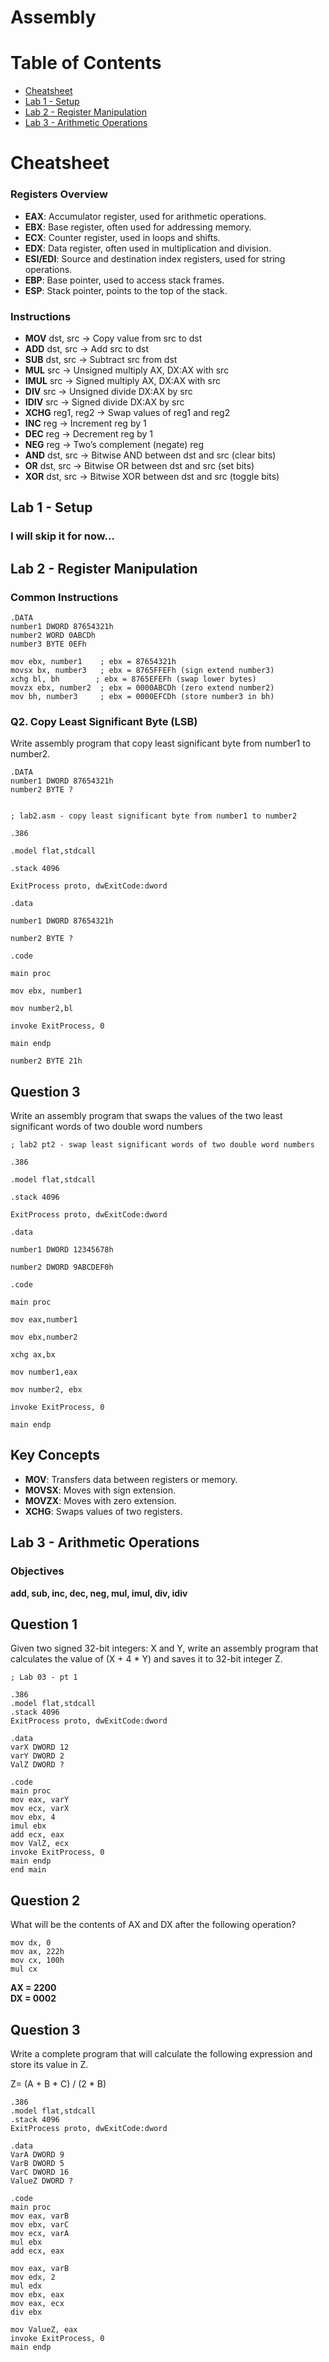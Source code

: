 # Assembly

# Table of Contents

- [Cheatsheet](#cheatsheet)
- [Lab 1 - Setup](#lab-1---setup)
- [Lab 2 - Register Manipulation](#lab-2---register-manipulation)
- [Lab 3 - Arithmetic Operations](#lab-3---arithmetic-operations)

# Cheatsheet

### Registers Overview
- **EAX**: Accumulator register, used for arithmetic operations.
- **EBX**: Base register, often used for addressing memory.
- **ECX**: Counter register, used in loops and shifts.
- **EDX**: Data register, often used in multiplication and division.
- **ESI/EDI**: Source and destination index registers, used for string operations.
- **EBP**: Base pointer, used to access stack frames.
- **ESP**: Stack pointer, points to the top of the stack.

### Instructions
- **MOV** dst, src → Copy value from src to dst
- **ADD** dst, src → Add src to dst
- **SUB** dst, src → Subtract src from dst
- **MUL** src → Unsigned multiply AX, DX:AX with src
- **IMUL** src → Signed multiply AX, DX:AX with src
- **DIV** src → Unsigned divide DX:AX by src
- **IDIV** src → Signed divide DX:AX by src
- **XCHG** reg1, reg2 → Swap values of reg1 and reg2
- **INC** reg → Increment reg by 1
- **DEC** reg → Decrement reg by 1
- **NEG** reg → Two’s complement (negate) reg
- **AND** dst, src → Bitwise AND between dst and src (clear bits)
- **OR** dst, src → Bitwise OR between dst and src (set bits)
- **XOR** dst, src → Bitwise XOR between dst and src (toggle bits)

## Lab 1 - Setup
### I will skip it for now...

## Lab 2 - Register Manipulation

### Common Instructions

```assembly
.DATA
number1 DWORD 87654321h
number2 WORD 0ABCDh
number3 BYTE 0EFh

mov ebx, number1    ; ebx = 87654321h
movsx bx, number3   ; ebx = 8765FFEFh (sign extend number3)
xchg bl, bh        ; ebx = 8765EFEFh (swap lower bytes)
movzx ebx, number2  ; ebx = 0000ABCDh (zero extend number2)
mov bh, number3     ; ebx = 0000EFCDh (store number3 in bh)
```

###   Q2. Copy Least Significant Byte (LSB)

Write assembly program that copy least significant byte from number1 to number2.
```assembly
.DATA
number1 DWORD 87654321h
number2 BYTE ?
```
```assembly

; lab2.asm - copy least significant byte from number1 to number2

.386

.model flat,stdcall

.stack 4096

ExitProcess proto, dwExitCode:dword

.data

number1 DWORD 87654321h

number2 BYTE ?

.code

main proc

mov ebx, number1

mov number2,bl

invoke ExitProcess, 0

main endp
```

```assembly
number2 BYTE 21h
```

## Question 3
Write an assembly program that swaps the values of the two least significant words of two double word 
numbers

```assembly
; lab2 pt2 - swap least significant words of two double word numbers

.386

.model flat,stdcall

.stack 4096

ExitProcess proto, dwExitCode:dword

.data

number1 DWORD 12345678h

number2 DWORD 9ABCDEF0h

.code 

main proc

mov eax,number1

mov ebx,number2

xchg ax,bx

mov number1,eax

mov number2, ebx

invoke ExitProcess, 0

main endp
```

## Key Concepts

- **MOV**: Transfers data between registers or memory.
- **MOVSX**: Moves with sign extension.
- **MOVZX**: Moves with zero extension.
- **XCHG**: Swaps values of two registers.

## Lab 3 - Arithmetic Operations

### Objectives
**add, sub, inc, dec, neg, mul, imul, div, idiv**

## Question 1
Given two signed 32-bit integers: X and Y, write an assembly program that calculates the value of (X + 4 * Y) and saves it to 32-bit integer Z.

```assembly
; Lab 03 - pt 1

.386
.model flat,stdcall
.stack 4096
ExitProcess proto, dwExitCode:dword

.data
varX DWORD 12
varY DWORD 2
ValZ DWORD ?

.code
main proc
mov eax, varY
mov ecx, varX
mov ebx, 4
imul ebx
add ecx, eax
mov ValZ, ecx
invoke ExitProcess, 0
main endp
end main
```

## Question 2
What will be the contents of AX and DX after the following operation?

```assembly
mov dx, 0
mov ax, 222h
mov cx, 100h
mul cx
```

**AX = 2200**  
**DX = 0002**

## Question 3
Write a complete program that will calculate the following expression and store its value in Z.

Z= (A + B * C) / (2 * B)

```assembly
.386
.model flat,stdcall
.stack 4096
ExitProcess proto, dwExitCode:dword

.data
VarA DWORD 9
VarB DWORD 5
VarC DWORD 16
ValueZ DWORD ?

.code
main proc
mov eax, varB
mov ebx, varC
mov ecx, varA
mul ebx
add ecx, eax

mov eax, varB
mov edx, 2
mul edx
mov ebx, eax
mov eax, ecx
div ebx

mov ValueZ, eax
invoke ExitProcess, 0
main endp
```

